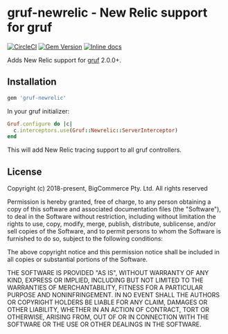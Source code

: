 # gruf-newrelic - New Relic support for gruf

[![CircleCI](https://circleci.com/gh/bigcommerce/gruf-newrelic/tree/master.svg?style=svg)](https://circleci.com/gh/bigcommerce/gruf-newrelic/tree/master) [![Gem Version](https://badge.fury.io/rb/gruf-newrelic.svg)](https://badge.fury.io/rb/gruf-newrelic) [![Inline docs](http://inch-ci.org/github/bigcommerce/gruf-newrelic.svg?branch=master)](http://inch-ci.org/github/bigcommerce/gruf-newrelic)

Adds New Relic support for [gruf](https://github.com/bigcommerce/gruf) 2.0.0+.

## Installation

```ruby
gem 'gruf-newrelic'
```

In your gruf initializer:

```ruby
Gruf.configure do |c|
  c.interceptors.use(Gruf::Newrelic::ServerInterceptor)
end
```

This will add New Relic tracing support to all gruf controllers.

## License

Copyright (c) 2018-present, BigCommerce Pty. Ltd. All rights reserved 

Permission is hereby granted, free of charge, to any person obtaining a copy of this software and associated 
documentation files (the "Software"), to deal in the Software without restriction, including without limitation the 
rights to use, copy, modify, merge, publish, distribute, sublicense, and/or sell copies of the Software, and to permit 
persons to whom the Software is furnished to do so, subject to the following conditions:

The above copyright notice and this permission notice shall be included in all copies or substantial portions of the 
Software.

THE SOFTWARE IS PROVIDED "AS IS", WITHOUT WARRANTY OF ANY KIND, EXPRESS OR IMPLIED, INCLUDING BUT NOT LIMITED TO THE 
WARRANTIES OF MERCHANTABILITY, FITNESS FOR A PARTICULAR PURPOSE AND NONINFRINGEMENT. IN NO EVENT SHALL THE AUTHORS OR 
COPYRIGHT HOLDERS BE LIABLE FOR ANY CLAIM, DAMAGES OR OTHER LIABILITY, WHETHER IN AN ACTION OF CONTRACT, TORT OR 
OTHERWISE, ARISING FROM, OUT OF OR IN CONNECTION WITH THE SOFTWARE OR THE USE OR OTHER DEALINGS IN THE SOFTWARE.
